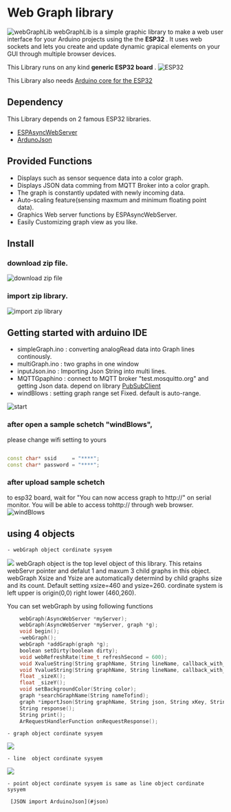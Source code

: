 # Web Graph library
![webGraphLib](https://github.com/HideakiAbe/ESP32Repository/blob/main/doc/sampleGraph.png)
webGraphLib is a simple graphic library to make a web user interface for your Arduino projects using the  the **ESP32** . It uses web sockets and lets you create and update dynamic grapical elements on your GUI through multiple browser devices.

This Library runs on any kind  **generic ESP32 board** .
![ESP32](https://github.com/HideakiAbe/ESP32Repository/blob/main/doc/ESP32.jpg) 

This Library also needs [Arduino core for the ESP32](https://github.com/espressif/arduino-esp32#installation-instructions)
##  Dependency
This Library depends on 2 famous ESP32 libraries.
- [ESPAsyncWebServer](https://github.com/me-no-dev/ESPAsyncWebServer)
- [ArdunoJson](https://github.com/bblanchon/ArduinoJson)

##  Provided Functions
- Displays such as sensor sequence data into a color graph.
- Displays JSON data comming from MQTT Broker into a color graph.
- The graph is constantly updated with newly incoming data.
- Auto-scaling feature(sensing maxmum and minimum floating point data).
- Graphics Web server functions by ESPAsyncWebServer.
- Easily Customizing graph view as you like.

##  Install 

### download zip file.

![download zip file](https://github.com/HideakiAbe/ESP32Repository/blob/main/doc/zipDwonload.png)


### import zip library.

![import zip library](https://github.com/HideakiAbe/ESP32Repository/blob/main/doc/EzipLibimport.png)



## Getting started with arduino IDE 
- simpleGraph.ino  :  converting analogRead data into Graph lines continously. 
- multiGraph.ino   :  two graphs in one window 
- inputJson.ino    :  Importing Json String  into multi lines.
- MQTTGpaphino     :  connect to MQTT broker "test.mosquitto.org" and getting Json data. depend on library [PubSubClient](https://github.com/knolleary/pubsubclient)
- windBlows     :  setting graph range set Fixed.  default is auto-range.


![start](https://github.com/HideakiAbe/ESP32Repository/blob/main/doc/Startsample.png)

### after open a sample schetch "windBlows",
please change wifi setting to yours
```cpp

const char* ssid     = "****";
const char* password = "****";

```
### after upload sample schetch
to esp32 board, wait for "You can now access graph to http://<ipaddress>" on serial monitor. You will be able to access tohttp://<ipaddress> through web browser.
![windBlows](https://github.com/HideakiAbe/ESP32Repository/blob/main/doc/tornadopng.png)


 ## using 4 objects
    - webGraph object cordinate sysyem
    
![](https://github.com/HideakiAbe/ESP32Repository/blob/main/doc/webGraphOject.png)
webGraph object is the top level object of this library. This retains webServr pointer and defalut 1 and maxum 3 child graphs in this object. webGraph Xsize and Ysize are automatically determind by child graphs size and its count. Default setting xsize=460 and ysize=260. cordinate system is left upper is origin(0,0) right lower (460,260).

You can set webGraph by using following functions
```cpp
    webGraph(AsyncWebServer *myServer);
    webGraph(AsyncWebServer *myServer, graph *g);
    void begin();
    ~webGraph();
    webGraph *addGraph(graph *g);
    boolean setDirty(boolean dirty);
    void webRefreshRate(time_t refreshSecond = 600);
    void XvalueString(String graphName, String lineName, callback_with_arg_float myXfunc);
    void YvalueString(String graphName, String lineName, callback_with_arg_float myYfunc);
    float _sizeX();
    float _sizeY();
    void setBackgroundColor(String color);
    graph *searchGraphName(String nameTofind);
    graph *importJson(String graphName, String json, String xKey, String yKey1[_MAX_LINES_IN_A_GRAPH_], uint8_t actualYKeys);
    String response();
    String print();
    ArRequestHandlerFunction onRequestResponse();
```
    - graph object cordinate sysyem

![](https://github.com/HideakiAbe/ESP32Repository/blob/main/doc/graphOject.png)

    - line  object cordinate sysyem
![](https://github.com/HideakiAbe/ESP32Repository/blob/main/doc/lineOject.png)

    - point object cordinate sysyem is same as line object cordinate sysyem
    
     [JSON import ArduinoJson](#json)
 
